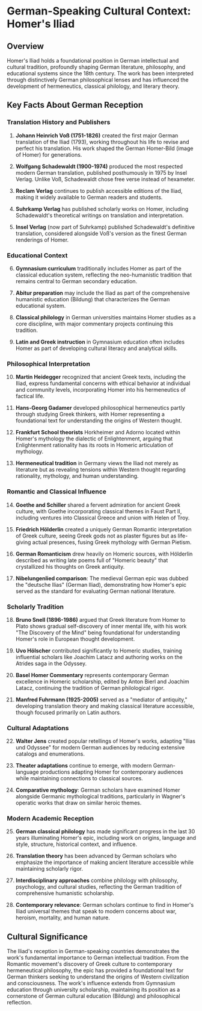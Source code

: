 # German-Speaking Cultural Context: Homer's Iliad

## Overview
Homer's Iliad holds a foundational position in German intellectual and cultural tradition, profoundly shaping German literature, philosophy, and educational systems since the 18th century. The work has been interpreted through distinctively German philosophical lenses and has influenced the development of hermeneutics, classical philology, and literary theory.

## Key Facts About German Reception

### Translation History and Publishers

1. **Johann Heinrich Voß (1751-1826)** created the first major German translation of the Iliad (1793), working throughout his life to revise and perfect his translation. His work shaped the German Homer-Bild (image of Homer) for generations.

2. **Wolfgang Schadewaldt (1900-1974)** produced the most respected modern German translation, published posthumously in 1975 by Insel Verlag. Unlike Voß, Schadewaldt chose free verse instead of hexameter.

3. **Reclam Verlag** continues to publish accessible editions of the Iliad, making it widely available to German readers and students.

4. **Suhrkamp Verlag** has published scholarly works on Homer, including Schadewaldt's theoretical writings on translation and interpretation.

5. **Insel Verlag** (now part of Suhrkamp) published Schadewaldt's definitive translation, considered alongside Voß's version as the finest German renderings of Homer.

### Educational Context

6. **Gymnasium curriculum** traditionally includes Homer as part of the classical education system, reflecting the neo-humanistic tradition that remains central to German secondary education.

7. **Abitur preparation** may include the Iliad as part of the comprehensive humanistic education (Bildung) that characterizes the German educational system.

8. **Classical philology** in German universities maintains Homer studies as a core discipline, with major commentary projects continuing this tradition.

9. **Latin and Greek instruction** in Gymnasium education often includes Homer as part of developing cultural literacy and analytical skills.

### Philosophical Interpretation

10. **Martin Heidegger** recognized that ancient Greek texts, including the Iliad, express fundamental concerns with ethical behavior at individual and community levels, incorporating Homer into his hermeneutics of factical life.

11. **Hans-Georg Gadamer** developed philosophical hermeneutics partly through studying Greek thinkers, with Homer representing a foundational text for understanding the origins of Western thought.

12. **Frankfurt School theorists** Horkheimer and Adorno located within Homer's mythology the dialectic of Enlightenment, arguing that Enlightenment rationality has its roots in Homeric articulation of mythology.

13. **Hermeneutical tradition** in Germany views the Iliad not merely as literature but as revealing tensions within Western thought regarding rationality, mythology, and human understanding.

### Romantic and Classical Influence

14. **Goethe and Schiller** shared a fervent admiration for ancient Greek culture, with Goethe incorporating classical themes in Faust Part II, including ventures into Classical Greece and union with Helen of Troy.

15. **Friedrich Hölderlin** created a uniquely German Romantic interpretation of Greek culture, seeing Greek gods not as plaster figures but as life-giving actual presences, fusing Greek mythology with German Pietism.

16. **German Romanticism** drew heavily on Homeric sources, with Hölderlin described as writing late poems full of "Homeric beauty" that crystallized his thoughts on Greek antiquity.

17. **Nibelungenlied comparison**: The medieval German epic was dubbed the "deutsche Ilias" (German Iliad), demonstrating how Homer's epic served as the standard for evaluating German national literature.

### Scholarly Tradition

18. **Bruno Snell (1896-1986)** argued that Greek literature from Homer to Plato shows gradual self-discovery of inner mental life, with his work "The Discovery of the Mind" being foundational for understanding Homer's role in European thought development.

19. **Uvo Hölscher** contributed significantly to Homeric studies, training influential scholars like Joachim Latacz and authoring works on the Atrides saga in the Odyssey.

20. **Basel Homer Commentary** represents contemporary German excellence in Homeric scholarship, edited by Anton Bierl and Joachim Latacz, continuing the tradition of German philological rigor.

21. **Manfred Fuhrmann (1925-2005)** served as a "mediator of antiquity," developing translation theory and making classical literature accessible, though focused primarily on Latin authors.

### Cultural Adaptations

22. **Walter Jens** created popular retellings of Homer's works, adapting "Ilias und Odyssee" for modern German audiences by reducing extensive catalogs and enumerations.

23. **Theater adaptations** continue to emerge, with modern German-language productions adapting Homer for contemporary audiences while maintaining connections to classical sources.

24. **Comparative mythology**: German scholars have examined Homer alongside Germanic mythological traditions, particularly in Wagner's operatic works that draw on similar heroic themes.

### Modern Academic Reception

25. **German classical philology** has made significant progress in the last 30 years illuminating Homer's epic, including work on origins, language and style, structure, historical context, and influence.

26. **Translation theory** has been advanced by German scholars who emphasize the importance of making ancient literature accessible while maintaining scholarly rigor.

27. **Interdisciplinary approaches** combine philology with philosophy, psychology, and cultural studies, reflecting the German tradition of comprehensive humanistic scholarship.

28. **Contemporary relevance**: German scholars continue to find in Homer's Iliad universal themes that speak to modern concerns about war, heroism, mortality, and human nature.

## Cultural Significance

The Iliad's reception in German-speaking countries demonstrates the work's fundamental importance to German intellectual tradition. From the Romantic movement's discovery of Greek culture to contemporary hermeneutical philosophy, the epic has provided a foundational text for German thinkers seeking to understand the origins of Western civilization and consciousness. The work's influence extends from Gymnasium education through university scholarship, maintaining its position as a cornerstone of German cultural education (Bildung) and philosophical reflection.
